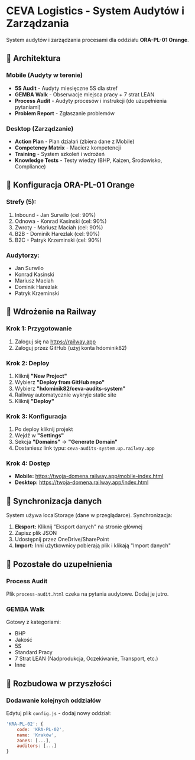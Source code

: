 # CEVA Logistics - System Audytów i Zarządzania

System audytów i zarządzania procesami dla oddziału **ORA-PL-01 Orange**.

## 📱 Architektura

### Mobile (Audyty w terenie)
- **5S Audit** - Audyty miesięczne 5S dla stref
- **GEMBA Walk** - Obserwacje miejsca pracy + 7 strat LEAN
- **Process Audit** - Audyty procesów i instrukcji (do uzupełnienia pytaniami)
- **Problem Report** - Zgłaszanie problemów

### Desktop (Zarządzanie)
- **Action Plan** - Plan działań (zbiera dane z Mobile)
- **Competency Matrix** - Macierz kompetencji
- **Training** - System szkoleń i wdrożeń
- **Knowledge Tests** - Testy wiedzy (BHP, Kaizen, Środowisko, Compliance)

## 🏢 Konfiguracja ORA-PL-01 Orange

### Strefy (5):
1. Inbound - Jan Surwilo (cel: 90%)
2. Odnowa - Konrad Kasinski (cel: 90%)
3. Zwroty - Mariusz Maciah (cel: 90%)
4. B2B - Dominik Harezlak (cel: 90%)
5. B2C - Patryk Krzeminski (cel: 90%)

### Audytorzy:
- Jan Surwilo
- Konrad Kasinski
- Mariusz Maciah
- Dominik Harezlak
- Patryk Krzeminski

## 🚀 Wdrożenie na Railway

### Krok 1: Przygotowanie
1. Zaloguj się na https://railway.app
2. Zaloguj przez GitHub (użyj konta hdominik82)

### Krok 2: Deploy
1. Kliknij **"New Project"**
2. Wybierz **"Deploy from GitHub repo"**
3. Wybierz **"hdominik82/ceva-audits-system"**
4. Railway automatycznie wykryje static site
5. Kliknij **"Deploy"**

### Krok 3: Konfiguracja
1. Po deploy kliknij projekt
2. Wejdź w **"Settings"**
3. Sekcja **"Domains"** → **"Generate Domain"**
4. Dostaniesz link typu: `ceva-audits-system.up.railway.app`

### Krok 4: Dostęp
- **Mobile:** https://twoja-domena.railway.app/mobile-index.html
- **Desktop:** https://twoja-domena.railway.app/index.html

## 💾 Synchronizacja danych

System używa localStorage (dane w przeglądarce). Synchronizacja:

1. **Eksport:** Kliknij "Eksport danych" na stronie głównej
2. Zapisz plik JSON
3. Udostępnij przez OneDrive/SharePoint
4. **Import:** Inni użytkownicy pobierają plik i klikają "Import danych"

## 📝 Pozostałe do uzupełnienia

### Process Audit
Plik `process-audit.html` czeka na pytania audytowe. Dodaj je jutro.

### GEMBA Walk
Gotowy z kategoriami:
- BHP
- Jakość
- 5S
- Standard Pracy
- 7 Strat LEAN (Nadprodukcja, Oczekiwanie, Transport, etc.)
- Inne

## 🔧 Rozbudowa w przyszłości

### Dodawanie kolejnych oddziałów
Edytuj plik `config.js` - dodaj nowy oddział:
```javascript
'KRA-PL-02': {
    code: 'KRA-PL-02',
    name: 'Kraków',
    zones: [...],
    auditors: [...]
}
